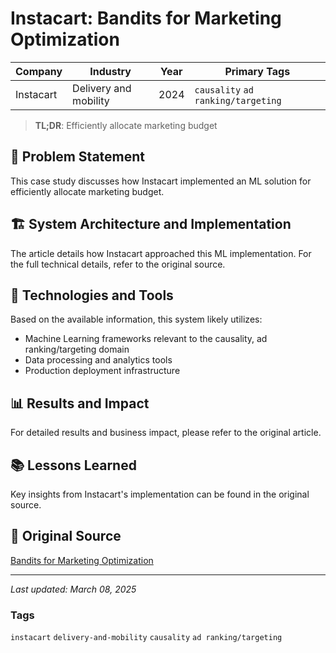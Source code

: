 # Instacart: Bandits for Marketing Optimization

| Company | Industry | Year | Primary Tags | 
|---------|----------|------|--------------|
| Instacart | Delivery and mobility | 2024 | `causality` `ad ranking/targeting` |

> **TL;DR**: Efficiently allocate marketing budget

## 📝 Problem Statement

This case study discusses how Instacart implemented an ML solution for efficiently allocate marketing budget.

## 🏗️ System Architecture and Implementation

The article details how Instacart approached this ML implementation. For the full technical details, refer to the original source.

## 🔧 Technologies and Tools

Based on the available information, this system likely utilizes:

- Machine Learning frameworks relevant to the causality, ad ranking/targeting domain
- Data processing and analytics tools
- Production deployment infrastructure

## 📊 Results and Impact

For detailed results and business impact, please refer to the original article.

## 📚 Lessons Learned

Key insights from Instacart's implementation can be found in the original source.

## 🔗 Original Source

[Bandits for Marketing Optimization](https://tech.instacart.com/bandits-for-marketing-optimization-f5a63b9bfaa7)

---

*Last updated: March 08, 2025*

### Tags

`instacart` `delivery-and-mobility` `causality` `ad ranking/targeting`
